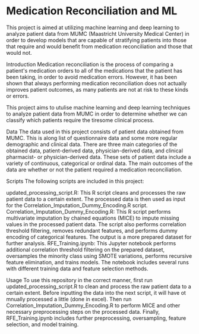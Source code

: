 # Medication Reconciliation and ML


This project is aimed at utilizing machine learning and deep learning to analyze patient data from MUMC (Maastricht University Medical Center) in order to develop models that are capable of stratifying patients into those that require and would benefit from medication reconciliation and those that would not. 

Introduction
Medication reconciliation is the process of comparing a patient's medication orders to all of the medications that the patient has been taking, in order to avoid medication errors. However, it has been shown that always performing medication reconciliation does not actually improves patient outcomes, as many patients are not at risk to these kinds or errors. 

This project aims to utulise machine learning and deep learning techniques to analyze patient data from MUMC in order to determine whether we can classify which patients require the tiresome clinical process.

Data
The data used in this project consists of patient data obtained from MUMC. This is along list of questionnaire data and some more regular demographic and clinical data. There are three main categories of the obtained data, patient-derived data, physician-derived data, and clinical pharmacist- or physician-derived data. These sets of patient data include a variety of continuous, categorical or ordinal data. 
The main outcomes of the data are whether or not the patient required a medication reconciliation. 

Scripts
The following scripts are included in this project:

updated_processing_script.R: This R script cleans and processes the raw patient data to a certain extent. The processed data is then used as input for the Correlation_Imputation_Dummy_Encoding.R script.
Correlation_Imputation_Dummy_Encoding.R: This R script performs multivariate imputation by chained equations (MICE) to impute missing values in the processed patient data. The script also performs correlation threshold filtering, removes redundant features, and performs dummy encoding of categorical features. The output is a more prepared dataset for further analysis.
RFE_Training.ipynb: This Jupyter notebook performs additional correlation threshold filtering on the prepared dataset, oversamples the minority class using SMOTE variations, performs recursive feature elimination, and trains models. The notebook includes several runs with different training data and feature selection methods.

Usage
To use this repository in the correct manner, first run updated_processing_script.R to clean and process the raw patient data to a certain extent.
Before inputting the data into the next script, it will have ot mnually processed a little (done in excel). Then run Correlation_Imputation_Dummy_Encoding.R to perform MICE and other necessary preprocessing steps on the processed data. Finally, RFE_Training.ipynb includes further preprocessing, oversampling, feature selection, and model training.

